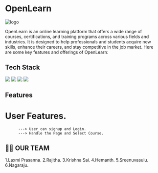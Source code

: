 # OpenLearn

![logo](https://github.com/user-attachments/assets/8df16612-e4ea-4974-b59b-6b17c80208cc)

OpenLearn is an online learning platform that offers a wide range of courses, certifications, and training programs across various fields and industries. It is designed to help professionals and students acquire new skills, enhance their careers, and stay competitive in the job market. Here are some key features and offerings of OpenLearn:

## Tech Stack

<div>
 <img src="https://img.shields.io/badge/HTML5-text?style=for-the-badge&logo=HTML5&color=2b3b35" />
  <img src="https://img.shields.io/badge/javascript-text?style=for-the-badge&logo=javascript&color=204456" />
    <img src="https://img.shields.io/badge/CSS3-text?style=for-the-badge&logo=CSS3&color=204456" />
    <img src="https://img.shields.io/badge/Bootstrap-text?style=for-the-badge&logo=Bootstrap&color=204456" />
</div>

## Features

# User Features.
          ---> User can signup and Login.
          ---> Handle the Page and Select Course.

## 👩‍🚒 OUR TEAM

1.Laxmi Prasanna.
2.Rajitha.
3.Krishna Sai.
4.Hemanth.
5.Sreenuvasulu.
6.Nagaraju.
